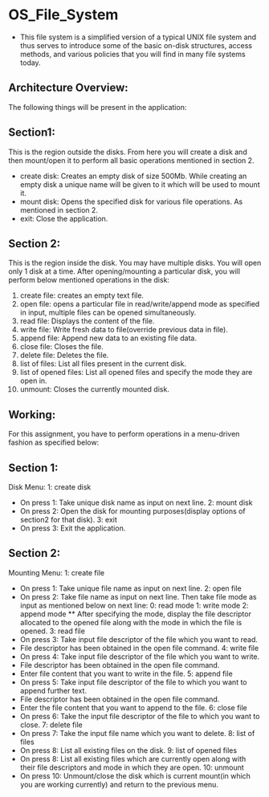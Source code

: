 # OS_File_System
- This file system is a simplified version of a typical UNIX file system and thus
serves to introduce some of the basic on-disk structures, access methods, and
various policies that you will find in many file systems today.


## Architecture Overview:
The following things will be present in the application:
## Section1:
This is the region outside the disks. From here you will create a disk and then
mount/open it to perform all basic operations mentioned in section 2.
- create disk: Creates an empty disk of size 500Mb.
While creating an empty disk a unique name will be given to it which will be used
to mount it.
- mount disk: Opens the specified disk for various file operations. As mentioned
in section 2.
- exit: Close the application.

## Section 2:
This is the region inside the disk. You may have multiple disks. You will open only 1 disk
at a time. After opening/mounting a particular disk, you will perform below mentioned
operations in the disk:
1. create file: creates an empty text file.
2. open file: opens a particular file in read/write/append mode as specified in input,
multiple files can be opened simultaneously.
3. read file: Displays the content of the file.
4. write file: Write fresh data to file(override previous data in file).
5. append file: Append new data to an existing file data.
6. close file: Closes the file.
7. delete file: Deletes the file.
8. list of files: List all files present in the current disk.
9. list of opened files: List all opened files and specify the mode they are open in.
10. unmount: Closes the currently mounted disk.

## Working:
For this assignment, you have to perform operations in a menu-driven fashion as
specified below:
## Section 1:
Disk Menu:
1: create disk
- On press 1: Take unique disk name as input on next line.
2: mount disk
- On press 2: Open the disk for mounting purposes(display options of section2 for
that disk).
3: exit
- On press 3: Exit the application.

## Section 2:
Mounting Menu:
1: create file
- On press 1: Take unique file name as input on next line.
2: open file
- On press 2: Take file name as input on next line.
Then take file mode as input as mentioned below on next line:
0: read mode
1: write mode
2: append mode
** After specifying the mode, display the file descriptor allocated to the opened
file along with the mode in which the file is opened.
3: read file
- On press 3: Take input file descriptor of the file which you want to read.
- File descriptor has been obtained in the open file command.
4: write file
- On press 4: Take input file descriptor of the file which you want to write.
- File descriptor has been obtained in the open file command.
- Enter file content that you want to write in the file.
5: append file
- On press 5: Take input file descriptor of the file to which you want to append
further text.
- File descriptor has been obtained in the open file command.
- Enter the file content that you want to append to the file.
6: close file
- On press 6: Take the input file descriptor of the file to which you want to close.
7: delete file
- On press 7: Take the input file name which you want to delete.
8: list of files
- On press 8: List all existing files on the disk.
9: list of opened files
- On press 8: List all existing files which are currently open along with their file
descriptors and mode in which they are open.
10: unmount
- On press 10: Unmount/close the disk which is current mount(in which you are
working currently) and return to the previous menu.

